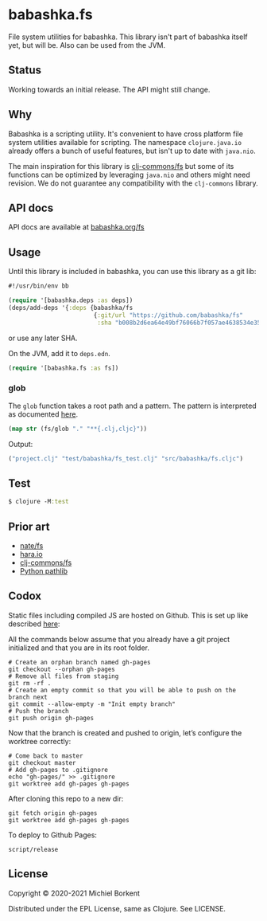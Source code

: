 # babashka.fs

File system utilities for babashka. This library isn't part of babashka itself
yet, but will be. Also can be used from the JVM.

## Status

Working towards an initial release. The API might still change.

## Why

Babashka is a scripting utility. It's convenient to have cross platform file
system utilities available for scripting. The namespace `clojure.java.io`
already offers a bunch of useful features, but isn't up to date with `java.nio`.

The main inspiration for this library is
[clj-commons/fs](https://github.com/clj-commons/fs) but some of its functions
can be optimized by leveraging `java.nio` and others might need revision. We do
not guarantee any compatibility with the `clj-commons` library.

## API docs

API docs are available at [babashka.org/fs](https://babashka.org/fs)

## Usage

Until this library is included in babashka, you can use this library as a git lib:

``` clojure
#!/usr/bin/env bb

(require '[babashka.deps :as deps])
(deps/add-deps '{:deps {babashka/fs
                        {:git/url "https://github.com/babashka/fs"
                         :sha "b008b2d6ea64e49bf76066b7f057ae4638534e35"}}})
```

or use any later SHA.

On the JVM, add it to `deps.edn`.

``` clojure
(require '[babashka.fs :as fs])
```

### glob

The `glob` function takes a root path and a pattern. The pattern is interpreted
as documented
[here](https://docs.oracle.com/javase/7/docs/api/java/nio/file/FileSystem.html#getPathMatcher(java.lang.String)).

``` clojure
(map str (fs/glob "." "**{.clj,cljc}"))
```

Output:

``` clojure
("project.clj" "test/babashka/fs_test.clj" "src/babashka/fs.cljc")
```

## Test

``` clojure
$ clojure -M:test
```

## Prior art

- [nate/fs](https://github.com/nate/fs/blob/master/src/nate/fs.clj)
- [hara.io](https://github.com/zcaudate/hara/blob/master/src/hara/io/file.clj)
- [clj-commons/fs](https://github.com/clj-commons/fs)
- [Python pathlib](https://docs.python.org/3/library/pathlib.html)

## Codox

Static files including compiled JS are hosted on Github. This is set up like
described
[here](https://medium.com/linagora-engineering/deploying-your-js-app-to-github-pages-the-easy-way-or-not-1ef8c48424b7):

All the commands below assume that you already have a git project initialized and that you are in its root folder.

```
# Create an orphan branch named gh-pages
git checkout --orphan gh-pages
# Remove all files from staging
git rm -rf .
# Create an empty commit so that you will be able to push on the branch next
git commit --allow-empty -m "Init empty branch"
# Push the branch
git push origin gh-pages
```

Now that the branch is created and pushed to origin, let’s configure the worktree correctly:

```
# Come back to master
git checkout master
# Add gh-pages to .gitignore
echo "gh-pages/" >> .gitignore
git worktree add gh-pages gh-pages
```

After cloning this repo to a new dir:

```
git fetch origin gh-pages
git worktree add gh-pages gh-pages
```

To deploy to Github Pages:

```
script/release
```

## License

Copyright © 2020-2021 Michiel Borkent

Distributed under the EPL License, same as Clojure. See LICENSE.
